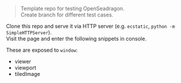 > Template repo for testing OpenSeadragon.  
> Create branch for different test cases.

Clone this repo and serve it via HTTP server (e.g. `ecstatic`, `python -m SimpleHTTPServer`).  
Visit the page and enter the following snippets in console.

These are exposed to `window`:
- viewer
- viewport
- tiledImage

